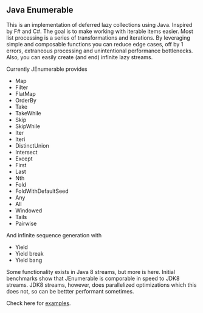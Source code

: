 Java Enumerable
----

This is an implementation of deferred lazy collections using Java. Inspired by F# and C#. The goal is to make working with iterable items easier. Most list processing is a series of transformations and iterations. By leveraging simple and composable functions you can reduce edge cases, off by 1 errors, extraneous processing and unintentional performance bottlenecks. Also, you can easily create (and end) infinite lazy streams.

Currently JEnumerable provides

- Map
- Filter
- FlatMap
- OrderBy
- Take
- TakeWhile
- Skip
- SkipWhile
- Iter
- Iteri
- DistinctUnion
- Intersect
- Except
- First
- Last
- Nth
- Fold
- FoldWithDefaultSeed
- Any
- All
- Windowed
- Tails   
- Pairwise

And infinite sequence generation with

- Yield
- Yield break
- Yield bang

Some functionality exists in Java 8 streams, but more is here. Initial benchmarks show that JEnumerable is comporable in speed to JDK8 streams. JDK8 streams, however, does parallelized optimizations which this does not, so can be bettter performant sometimes.  

Check here for [examples](enumerable/src/test/java/TestEnumerable.java).
